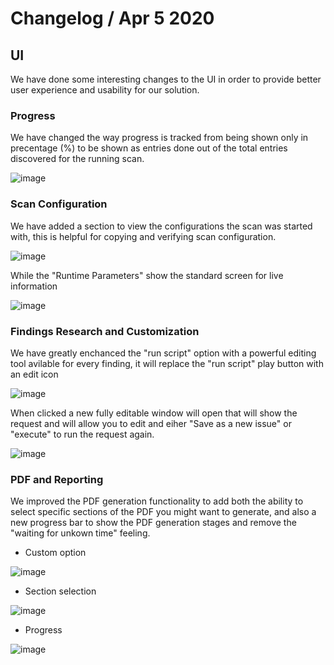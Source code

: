 # Changelog  / Apr 5 2020

## UI

We have done some interesting changes to the UI in order to provide better user experience and usability for our solution.

### Progress
We have changed the way progress is tracked from being shown only in precentage (%) to be shown as entries done out of the total entries discovered for the running scan.

![image](https://user-images.githubusercontent.com/1631073/78462400-3e655d80-76da-11ea-8d0b-a8c954b539cb.png)

### Scan Configuration
We have added a section to view the configurations the scan was started with, this is helpful for copying and verifying scan configuration.

![image](https://user-images.githubusercontent.com/1631073/78462450-ba5fa580-76da-11ea-9f81-68416affa0ec.png)

While the "Runtime Parameters" show the standard screen for live information

![image](https://user-images.githubusercontent.com/1631073/78462459-e3803600-76da-11ea-8761-6dc01b43d147.png)

### Findings Research and Customization
We have greatly enchanced the "run script" option with a powerful editing tool avilable for every finding, it will replace the "run script" play button with an edit icon

![image](https://user-images.githubusercontent.com/1631073/78462481-162a2e80-76db-11ea-9023-f6ea1e1f7cc3.png)

When clicked a new fully editable window will open that will show the request and will allow you to edit and eiher "Save as a new issue" or "execute" to run the request again.

![image](https://user-images.githubusercontent.com/1631073/78462529-b5e7bc80-76db-11ea-9690-f75afa254e3e.png)

### PDF and Reporting

We improved the PDF generation functionality to add both the ability to select specific sections of the PDF you might want to generate, and also a new progress bar to show the PDF generation stages and remove the "waiting for unkown time" feeling.

* Custom option

![image](https://user-images.githubusercontent.com/1631073/78462594-5a69fe80-76dc-11ea-9f80-c2c9c2363a7f.png)

* Section selection

![image](https://user-images.githubusercontent.com/1631073/78462607-74a3dc80-76dc-11ea-9fbc-3c9ba4bf6148.png)

* Progress

![image](https://user-images.githubusercontent.com/1631073/78462648-acab1f80-76dc-11ea-8748-df2a746a257c.png)
